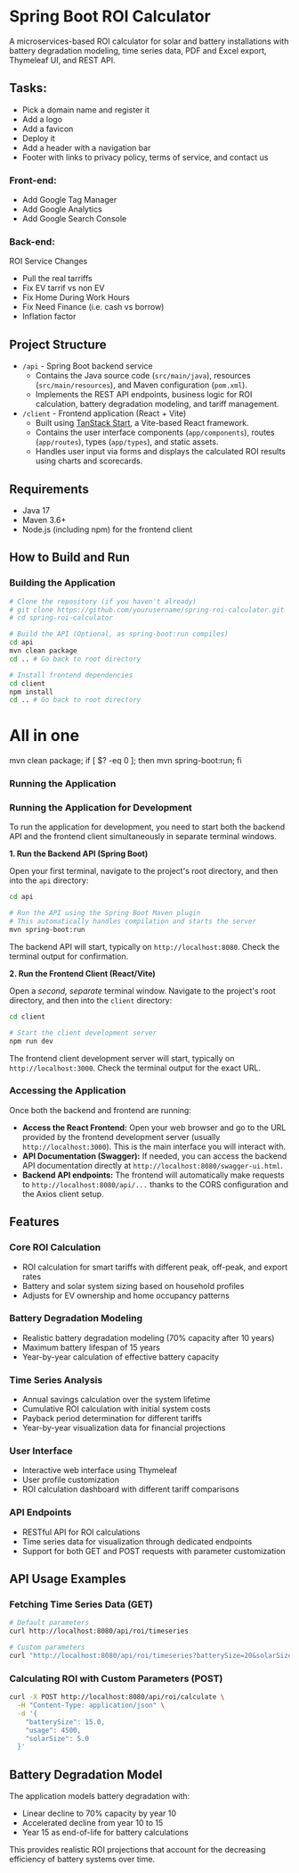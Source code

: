 # Spring Boot ROI Calculator

A microservices-based ROI calculator for solar and battery installations with battery degradation modeling, time series data, PDF and Excel export, Thymeleaf UI, and REST API.

## Tasks:

- Pick a domain name and register it
- Add a logo
- Add a favicon
- Deploy it
- Add a header with a navigation bar
- Footer with links to privacy policy, terms of service, and contact us

### Front-end:

- Add Google Tag Manager
- Add Google Analytics
- Add Google Search Console

### Back-end:

ROI Service Changes

- Pull the real tarriffs 
- Fix EV tarrif vs non EV
- Fix Home During Work Hours
- Fix Need Finance (i.e. cash vs borrow)
- Inflation factor

## Project Structure

- `/api` - Spring Boot backend service
  - Contains the Java source code (`src/main/java`), resources (`src/main/resources`), and Maven configuration (`pom.xml`).
  - Implements the REST API endpoints, business logic for ROI calculation, battery degradation modeling, and tariff management.
- `/client` - Frontend application (React + Vite)
  - Built using [TanStack Start](https://tanstack.com/start/v0), a Vite-based React framework.
  - Contains the user interface components (`app/components`), routes (`app/routes`), types (`app/types`), and static assets.
  - Handles user input via forms and displays the calculated ROI results using charts and scorecards.

## Requirements

- Java 17
- Maven 3.6+
- Node.js (including npm) for the frontend client

## How to Build and Run

### Building the Application

```bash
# Clone the repository (if you haven't already)
# git clone https://github.com/yourusername/spring-roi-calculator.git
# cd spring-roi-calculator

# Build the API (Optional, as spring-boot:run compiles)
cd api
mvn clean package
cd .. # Go back to root directory

# Install frontend dependencies
cd client
npm install
cd .. # Go back to root directory
```

# All in one

mvn clean package; if [ $? -eq 0 ]; then mvn spring-boot:run; fi

### Running the Application

### Running the Application for Development

To run the application for development, you need to start both the backend API and the frontend client simultaneously in separate terminal windows.

**1. Run the Backend API (Spring Boot)**

Open your first terminal, navigate to the project's root directory, and then into the `api` directory:

```bash
cd api

# Run the API using the Spring Boot Maven plugin
# This automatically handles compilation and starts the server
mvn spring-boot:run
```

The backend API will start, typically on `http://localhost:8080`. Check the terminal output for confirmation.

**2. Run the Frontend Client (React/Vite)**

Open a _second, separate_ terminal window. Navigate to the project's root directory, and then into the `client` directory:

```bash
cd client

# Start the client development server
npm run dev
```

The frontend client development server will start, typically on `http://localhost:3000`. Check the terminal output for the exact URL.

### Accessing the Application

Once both the backend and frontend are running:

- **Access the React Frontend:** Open your web browser and go to the URL provided by the frontend development server (usually `http://localhost:3000`). This is the main interface you will interact with.
- **API Documentation (Swagger):** If needed, you can access the backend API documentation directly at `http://localhost:8080/swagger-ui.html`.
- **Backend API endpoints:** The frontend will automatically make requests to `http://localhost:8080/api/...` thanks to the CORS configuration and the Axios client setup.

## Features

### Core ROI Calculation

- ROI calculation for smart tariffs with different peak, off-peak, and export rates
- Battery and solar system sizing based on household profiles
- Adjusts for EV ownership and home occupancy patterns

### Battery Degradation Modeling

- Realistic battery degradation modeling (70% capacity after 10 years)
- Maximum battery lifespan of 15 years
- Year-by-year calculation of effective battery capacity

### Time Series Analysis

- Annual savings calculation over the system lifetime
- Cumulative ROI calculation with initial system costs
- Payback period determination for different tariffs
- Year-by-year visualization data for financial projections

### User Interface

- Interactive web interface using Thymeleaf
- User profile customization
- ROI calculation dashboard with different tariff comparisons

### API Endpoints

- RESTful API for ROI calculations
- Time series data for visualization through dedicated endpoints
- Support for both GET and POST requests with parameter customization

## API Usage Examples

### Fetching Time Series Data (GET)

```bash
# Default parameters
curl http://localhost:8080/api/roi/timeseries

# Custom parameters
curl "http://localhost:8080/api/roi/timeseries?batterySize=20&solarSize=6&usage=5000"
```

### Calculating ROI with Custom Parameters (POST)

```bash
curl -X POST http://localhost:8080/api/roi/calculate \
  -H "Content-Type: application/json" \
  -d '{
    "batterySize": 15.0,
    "usage": 4500,
    "solarSize": 5.0
  }'
```

## Battery Degradation Model

The application models battery degradation with:

- Linear decline to 70% capacity by year 10
- Accelerated decline from year 10 to 15
- Year 15 as end-of-life for battery calculations

This provides realistic ROI projections that account for the decreasing efficiency of battery systems over time.
